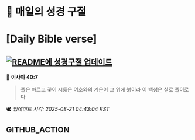 # 🙏 매일의 성경 구절
# [Daily Bible verse]
## [![README에 성경구절 업데이트](https://github.com/DONGSUKA/first_test/actions/workflows/update-readme-bible.yml/badge.svg)](https://github.com/DONGSUKA/first_test/actions/workflows/update-readme-bible.yml)
<!-- START_BIBLE_VERSE -->
📖 **이사야 40:7**
> 풀은 마르고 꽃이 시듦은 여호와의 기운이 그 위에 붊이라 이 백성은 실로 풀이로다

🕊️ _업데이트 시각: 2025-08-21 04:43:04 KST_
  <!-- END_BIBLE_VERSE -->
## GITHUB_ACTION
